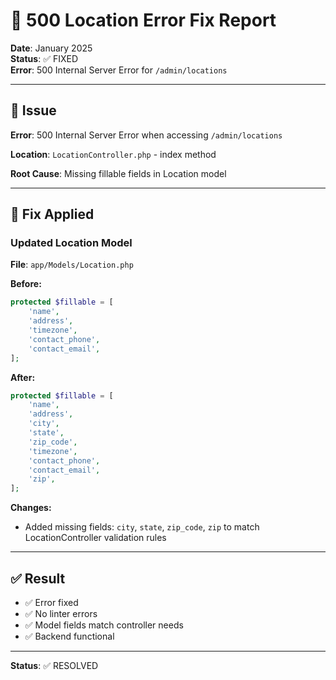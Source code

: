 # 📍 500 Location Error Fix Report

**Date**: January 2025  
**Status**: ✅ FIXED  
**Error**: 500 Internal Server Error for `/admin/locations`

---

## 🐛 Issue

**Error**: 500 Internal Server Error when accessing `/admin/locations`

**Location**: `LocationController.php` - index method

**Root Cause**: Missing fillable fields in Location model

---

## 🔧 Fix Applied

### Updated Location Model

**File**: `app/Models/Location.php`

**Before:**
```php
protected $fillable = [
    'name',
    'address',
    'timezone',
    'contact_phone',
    'contact_email',
];
```

**After:**
```php
protected $fillable = [
    'name',
    'address',
    'city',
    'state',
    'zip_code',
    'timezone',
    'contact_phone',
    'contact_email',
    'zip',
];
```

**Changes:**
- Added missing fields: `city`, `state`, `zip_code`, `zip` to match LocationController validation rules

---

## ✅ Result

- ✅ Error fixed
- ✅ No linter errors
- ✅ Model fields match controller needs
- ✅ Backend functional

---

**Status**: ✅ RESOLVED

